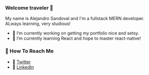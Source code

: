 ### Welcome traveler 👋

My name is Alejandro Sandoval and I'm a fullstack MERN developer. ALways learning, very studious! 

- 🔭 I’m currently working on getting my portfolio nice and setsy. 
- 🌱 I’m currently learning React and hope to master react-native! 

### 📧 How To Reach Me
- 🐣 [Twitter](https://twitter.com/sumnofacoder)
- 💼 [LinkedIn](https://www.linkedin.com/in/a2sandoval/)



